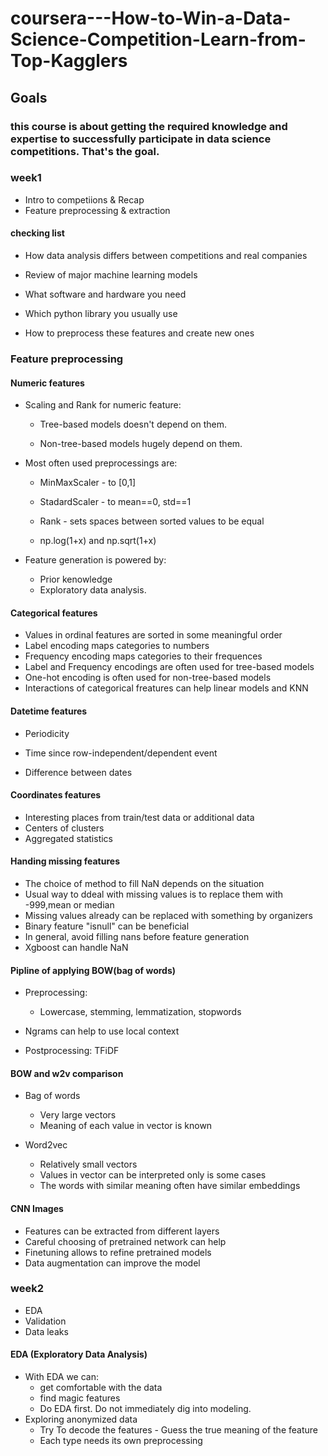 # coursera---How-to-Win-a-Data-Science-Competition-Learn-from-Top-Kagglers

## Goals
###  this course is about getting the required knowledge and expertise to successfully participate in data science competitions. That's the goal.

### week1 
- Intro to competiions & Recap
- Feature preprocessing & extraction

#### checking list
 - How data analysis differs between competitions and real companies

 - Review of major machine learning models

 - What software and hardware you need

 - Which python library you usually use

 - How to preprocess these features and create new ones

  

### Feature preprocessing

#### Numeric features

* Scaling and Rank for numeric feature:

  * Tree-based models doesn't depend on them.

  * Non-tree-based models hugely depend on them.

* Most often used preprocessings are:

  * MinMaxScaler - to [0,1]

  * StadardScaler - to mean==0, std==1

  * Rank - sets spaces between sorted values to be equal

  * np.log(1+x) and np.sqrt(1+x)

* Feature generation is powered by:

  * Prior kenowledge
  * Exploratory data analysis.

#### Categorical features

* Values in ordinal features are sorted in some meaningful order
* Label encoding maps categories to numbers
* Frequency encoding maps categories to their frequences
* Label and Frequency encodings are often used for tree-based models
* One-hot encoding is often used for non-tree-based models
* Interactions of categorical freatures can help linear models and KNN

#### Datetime features

* Periodicity

* Time since row-independent/dependent event

* Difference between dates

  

#### Coordinates features

* Interesting places from train/test data or additional data
* Centers of clusters
* Aggregated statistics

#### Handing missing features

* The choice of method to fill NaN depends on the situation
* Usual way to ddeal with missing values is to replace them with -999,mean or median
* Missing values already can be replaced with something by organizers
* Binary feature "isnull" can be beneficial
* In general, avoid filling nans before feature generation
* Xgboost can handle NaN

#### Pipline of applying BOW(bag of words)

* Preprocessing:
  * Lowercase, stemming, lemmatization, stopwords

* Ngrams can help to use local context

* Postprocessing: TFiDF

  

#### BOW and w2v comparison

* Bag of words
  * Very large vectors
  * Meaning of each value in vector is known

* Word2vec
  * Relatively small vectors
  * Values in vector can be interpreted only is some cases
  * The words with similar meaning often have similar embeddings

#### CNN Images

* Features can be extracted from different layers
* Careful choosing of pretrained network can help
* Finetuning allows to refine pretrained models
* Data augmentation can improve the model

### week2
 - EDA
 - Validation
 - Data leaks

#### EDA (Exploratory Data Analysis)

* With EDA we can:    
    * get comfortable with the data
    * find magic features
    * Do EDA first. Do not immediately dig into modeling.
 * Exploring anonymized data
    * Try To decode the features - Guess the true meaning of the feature
    * Each type needs its own preprocessing

